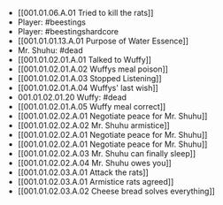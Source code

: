 - [[001.01.06.A.01 Tried to kill the rats]]
- Player: #beestings
- Player: #beestingshardcore
- [[001.01.01.13.A.01 Purpose of Water Essence]]
- Mr. Shuhu: #dead
- [[001.01.02.01.A.01 Talked to Wuffy]]
- [[001.01.02.01.A.02 Wuffys meal poison]]
- [[001.01.02.01.A.03 Stopped Listening]]
- [[001.01.02.01.A.04 Wuffys' last wish]]
- 001.01.02.01.20 Wuffy: #dead
- [[001.01.02.01.A.05 Wuffy meal correct]]
- [[001.01.02.02.A.01 Negotiate peace for Mr. Shuhu]]
- [[001.01.02.02.A.02 Mr. Shuhu armistice]]
- [[001.01.02.02.A.01 Negotiate peace for Mr. Shuhu]]
- [[001.01.02.02.A.01 Negotiate peace for Mr. Shuhu]]
- [[001.01.02.02.A.03 Mr. Shuhu can finally sleep]]
- [[001.01.02.02.A.04 Mr. Shuhu owes you]]
- [[001.01.02.03.A.01 Attack the rats]]
- [[001.01.02.03.A.01 Armistice rats agreed]]
- [[001.01.02.03.A.02 Cheese bread solves everything]]